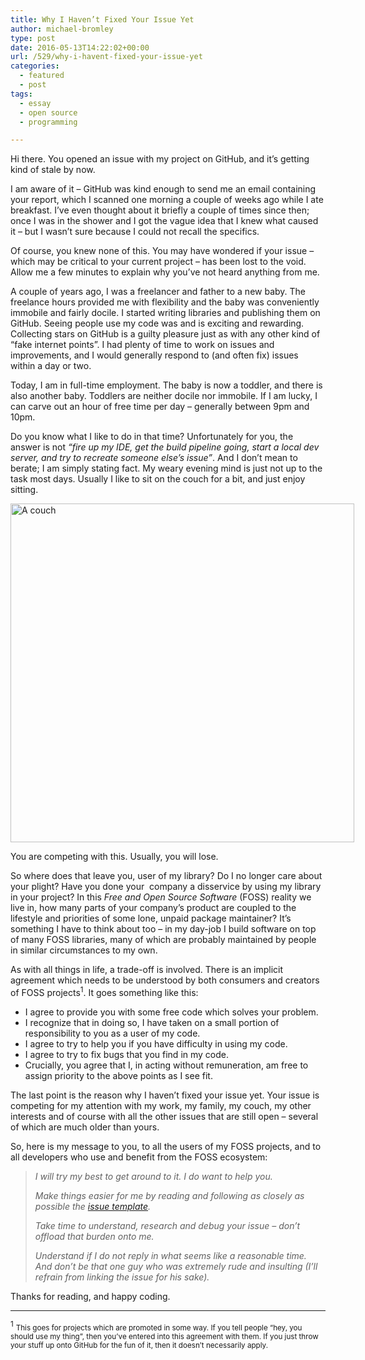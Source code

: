```yaml
---
title: Why I Haven’t Fixed Your Issue Yet
author: michael-bromley
type: post
date: 2016-05-13T14:22:02+00:00
url: /529/why-i-havent-fixed-your-issue-yet
categories:
  - featured
  - post
tags:
  - essay
  - open source
  - programming

---
```

Hi there. You opened an issue with my project on GitHub, and it&#8217;s getting kind of stale by now.

I am aware of it &#8211; GitHub was kind enough to send me an email containing your report, which I scanned one morning a couple of weeks ago while I ate breakfast. I&#8217;ve even thought about it briefly a couple of times since then; once I was in the shower and I got the vague idea that I knew what caused it &#8211; but I wasn&#8217;t sure because I could not recall the specifics.

Of course, you knew none of this. You may have wondered if your issue &#8211; which may be critical to your current project &#8211; has been lost to the void. Allow me a few minutes to explain why you&#8217;ve not heard anything from me.

A couple of years ago, I was a freelancer and father to a new baby. The freelance hours provided me with flexibility and the baby was conveniently immobile and fairly docile. I started writing libraries and publishing them on GitHub. Seeing people use my code was and is exciting and rewarding. Collecting stars on GitHub is a guilty pleasure just as with any other kind of &#8220;fake internet points&#8221;. I had plenty of time to work on issues and improvements, and I would generally respond to (and often fix) issues within a day or two.

Today, I am in full-time employment. The baby is now a toddler, and there is also another baby. Toddlers are neither docile nor immobile. If I am lucky, I can carve out an hour of free time per day &#8211; generally between 9pm and 10pm.

Do you know what I like to do in that time? Unfortunately for you, the answer is not _&#8220;fire up my IDE, get the build pipeline going, start a local dev server, and try to recreate someone else&#8217;s issue&#8221;_. And I don&#8217;t mean to berate; I am simply stating fact. My weary evening mind is just not up to the task most days. Usually I like to sit on the couch for a bit, and just enjoy sitting.

<div id="attachment_531" style="width: 560px" class="wp-caption aligncenter">
  <img class="size-full wp-image-531" src="http://www.michaelbromley.co.uk/api/wp-content/uploads/2016/05/couch.jpg" alt="A couch" width="550" height="542" srcset="http://www.michaelbromley.co.uk/api/wp-content/uploads/2016/05/couch.jpg 550w, http://www.michaelbromley.co.uk/api/wp-content/uploads/2016/05/couch-300x296.jpg 300w" sizes="(max-width: 550px) 100vw, 550px" />
  
  <p class="wp-caption-text">
    You are competing with this. Usually, you will lose.
  </p>
</div>

So where does that leave you, user of my library? Do I no longer care about your plight? Have you done your  company a disservice by using my library in your project? In this _Free and Open Source Software_ (FOSS) reality we live in, how many parts of your company&#8217;s product are coupled to the lifestyle and priorities of some lone, unpaid package maintainer? It&#8217;s something I have to think about too &#8211; in my day-job I build software on top of many FOSS libraries, many of which are probably maintained by people in similar circumstances to my own.

As with all things in life, a trade-off is involved. There is an implicit agreement which needs to be understood by both consumers and creators of FOSS projects<sup>1</sup>. It goes something like this:

  * I agree to provide you with some free code which solves your problem.
  * I recognize that in doing so, I have taken on a small portion of responsibility to you as a user of my code.
  * I agree to try to help you if you have difficulty in using my code.
  * I agree to try to fix bugs that you find in my code.
  * Crucially, you agree that I, in acting without remuneration, am free to assign priority to the above points as I see fit.

The last point is the reason why I haven&#8217;t fixed your issue yet. Your issue is competing for my attention with my work, my family, my couch, my other interests and of course with all the other issues that are still open &#8211; several of which are much older than yours.

So, here is my message to you, to all the users of my FOSS projects, and to all developers who use and benefit from the FOSS ecosystem:

> _I will try my best to get around to it. I do want to help you._
> 
> _Make things easier for me by reading and following as closely as possible the [issue template][1]._
> 
> _Take time to understand, research and debug your issue &#8211; don&#8217;t offload that burden onto me._
> 
> _Understand if I do not reply in what seems like a reasonable time. And don&#8217;t be that one guy who was extremely rude and insulting (I&#8217;ll refrain from linking the issue for his sake)._

Thanks for reading, and happy coding.

* * *

<sup>1</sup> <small>This goes for projects which are promoted in some way. If you tell people &#8220;hey, you should use my thing&#8221;, then you&#8217;ve entered into this agreement with them. If you just throw your stuff up onto GitHub for the fun of it, then it doesn&#8217;t necessarily apply.</small>

 [1]: https://github.com/michaelbromley/ng2-pagination/blob/master/ISSUE_TEMPLATE.md
